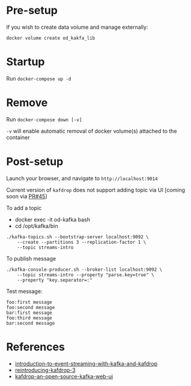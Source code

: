 # Pre-setup

If you wish to create data volume and manage externally:

```
docker volume create od_kakfa_lib
```

# Startup

Run `docker-compose up -d`

# Remove

Run `docker-compose down [-v]`

`-v` will enable automatic removal of docker volume(s) attached to the container

# Post-setup

Launch your browser, and navigate to `http://localhost:9014`

Current version of `kafdrop` does not support adding topic via UI [coming soon via [PR#45](https://github.com/obsidiandynamics/kafdrop/pull/45)]

To add a topic
  - docker exec -it od-kafka bash
  - cd /opt/kafka/bin

```
./kafka-topics.sh --bootstrap-server localhost:9092 \
    --create --partitions 3 --replication-factor 1 \
    --topic streams-intro
```

To publish message

```
./kafka-console-producer.sh --broker-list localhost:9092 \
    --topic streams-intro --property "parse.key=true" \
    --property "key.separator=:"
```

Test message:

```
foo:first message
foo:second message
bar:first message
foo:third message
bar:second message
```

# References

- [introduction-to-event-streaming-with-kafka-and-kafdrop](https://dev.to/ekoutanov/introduction-to-event-streaming-with-kafka-and-kafdrop-38n1)
- [reintroducing-kafdrop-3](https://itnext.io/reintroducing-kafdrop-3-9e5856719357)
- [kafdrop-an-open-source-kafka-web-ui](https://dev.to/ekoutanov/kafdrop-an-open-source-kafka-web-ui-mbn)